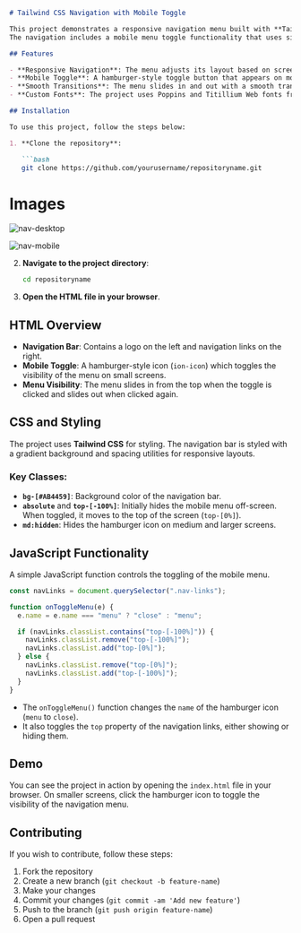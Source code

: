 ```markdown
# Tailwind CSS Navigation with Mobile Toggle

This project demonstrates a responsive navigation menu built with **Tailwind CSS** and **Ionicons**.
The navigation includes a mobile menu toggle functionality that uses simple JavaScript to show and hide the menu on smaller screens.

## Features

- **Responsive Navigation**: The menu adjusts its layout based on screen size.
- **Mobile Toggle**: A hamburger-style toggle button that appears on mobile devices.
- **Smooth Transitions**: The menu slides in and out with a smooth transition effect.
- **Custom Fonts**: The project uses Poppins and Titillium Web fonts from Google Fonts.

## Installation

To use this project, follow the steps below:

1. **Clone the repository**:

   ```bash
   git clone https://github.com/yourusername/repositoryname.git
   ```

# Images

![nav-desktop](https://github.com/user-attachments/assets/f61a7bbb-c180-4a8a-8d63-be00064fca54)

![nav-mobile](https://github.com/user-attachments/assets/a9c9d977-a5ab-446c-855d-c9efc0ac3c55)

2. **Navigate to the project directory**:

   ```bash
   cd repositoryname
   ```

3. **Open the HTML file in your browser**.

## HTML Overview

- **Navigation Bar**: Contains a logo on the left and navigation links on the right.
- **Mobile Toggle**: A hamburger-style icon (`ion-icon`) which toggles the visibility of the menu on small screens.
- **Menu Visibility**: The menu slides in from the top when the toggle is clicked and slides out when clicked again.

## CSS and Styling

The project uses **Tailwind CSS** for styling. The navigation bar is styled with a gradient background and spacing utilities for responsive layouts.

### Key Classes:
- **`bg-[#AB4459]`**: Background color of the navigation bar.
- **`absolute`** and **`top-[-100%]`**: Initially hides the mobile menu off-screen. When toggled, it moves to the top of the screen (`top-[0%]`).
- **`md:hidden`**: Hides the hamburger icon on medium and larger screens.

## JavaScript Functionality

A simple JavaScript function controls the toggling of the mobile menu.

```js
const navLinks = document.querySelector(".nav-links");

function onToggleMenu(e) {
  e.name = e.name === "menu" ? "close" : "menu";

  if (navLinks.classList.contains("top-[-100%]")) {
    navLinks.classList.remove("top-[-100%]");
    navLinks.classList.add("top-[0%]");
  } else {
    navLinks.classList.remove("top-[0%]");
    navLinks.classList.add("top-[-100%]");
  }
}
```

- The `onToggleMenu()` function changes the `name` of the hamburger icon (`menu` to `close`).
- It also toggles the `top` property of the navigation links, either showing or hiding them.

## Demo

You can see the project in action by opening the `index.html` file in your browser. On smaller screens, click the hamburger icon to toggle the visibility of the navigation menu.

## Contributing

If you wish to contribute, follow these steps:

1. Fork the repository
2. Create a new branch (`git checkout -b feature-name`)
3. Make your changes
4. Commit your changes (`git commit -am 'Add new feature'`)
5. Push to the branch (`git push origin feature-name`)
6. Open a pull request

